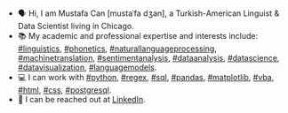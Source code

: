 - 🗣️ Hi, I am Mustafa Can [mustaˈfa dʒan], a Turkish-American Linguist & Data Scientist living in Chicago.
- 📚 My academic and professional expertise and interests include:
[#linguistics](https://github.com/topics/linguistics), [#phonetics](https://github.com/topics/phonetics), [#naturallanguageprocessing](https://github.com/topics/naturallanguageprocessing), [#machinetranslation](https://github.com/topics/machinetranslation), [#sentimentanalysis](https://github.com/topics/sentimentanalysis), [#dataanalysis](https://github.com/topics/dataanalysis), [#datascience](https://github.com/topics/datascience), [#datavisualization](https://github.com/topics/datavisualization), [#languagemodels](https://github.com/topics/languagemodels).
- 💻 I can work with [#python](https://github.com/topics/python), [#regex](https://github.com/topics/regex), [#sql](https://github.com/topics/sql), [#pandas](https://github.com/topics/pandas), [#matplotlib](https://github.com/topics/matplotlib), [#vba](https://github.com/topics/vba), [#html](https://github.com/topics/html), [#css](https://github.com/topics/css), [#postgresql](https://github.com/topics/postgresql).
- 📨 I can be reached out at [LinkedIn](https://www.linkedin.com/in/mustafacanayter/).
<!---
mustafacanayter/mustafacanayter is a ✨ special ✨ repository because its `README.md` (this file) appears on your GitHub profile.
You can click the Preview link to take a look at your changes.
--->
